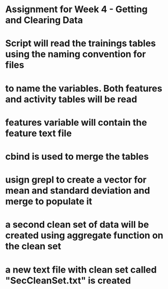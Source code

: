 # Assignment for Week 4 - Getting and Clearing Data


# Script will read the trainings tables using the naming convention for files
# to name the variables. Both features and activity tables will be read
# features variable will contain the feature text file
# cbind is used to merge the tables
# usign grepl to create a vector for mean and standard deviation and merge to populate it

# a second clean set of data will be created using aggregate function on the clean set
# a new text file with clean set called "SecCleanSet.txt" is created
